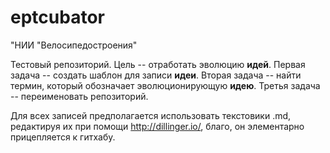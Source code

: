 # eptcubator
"НИИ "Велосипедостроения"

Тестовый репозиторий. Цель -- отработать эволюцию **идей**. Первая задача -- создать шаблон для записи **идеи**. Вторая задача -- найти термин, который обозначает эволюционирующую **идею**. Третья задача -- переименовать репозиторий.

Для всех записей предполагается использовать текстовики .md, редактируя их при помощи http://dillinger.io/, благо, он элементарно прицепляется к гитхабу.
